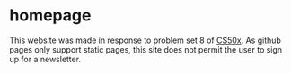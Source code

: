 # homepage

This website was made in response to problem set 8 of [CS50x](https://cs50.harvard.edu/x/2021/). As github pages only support static pages, this site does not permit the user to sign up for a newsletter.
